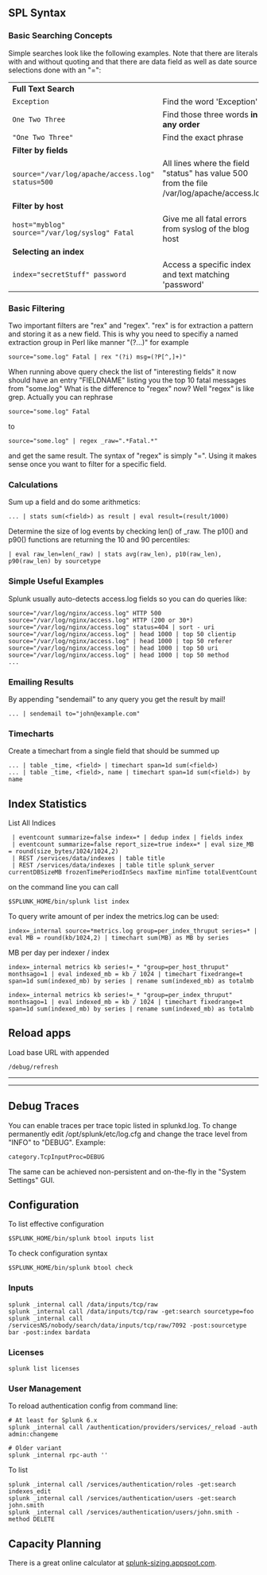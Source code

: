 ## SPL Syntax

### Basic Searching Concepts

Simple searches look like the following examples. Note that there are literals with 
and without quoting and that there are data field as well as date source selections 
done with an "=":

|                              |                                               |
|----------------------------- | --------------------------------------------- |
| **Full Text Search**         | 
| `Exception`                  | Find the word 'Exception'
| `One Two Three`              | Find those three words **in any order**
| `"One Two Three"`            | Find the exact phrase
| **Filter by fields**         |
| `source="/var/log/apache/access.log" status=500` | All lines where the field "status" has value 500 from the file /var/log/apache/access.log 
| **Filter by host**           |  
| `host="myblog" source="/var/log/syslog" Fatal` | Give me all fatal errors from syslog of the blog host
| **Selecting an index**       |
| `index="secretStuff" password` | Access a specific index and text matching 'password'

### Basic Filtering

Two important filters are "rex" and "regex". "rex" is for extraction a
pattern and storing it as a new field. This is why you need to specifiy
a named extraction group in Perl like manner "(?...)" for example

    source="some.log" Fatal | rex "(?i) msg=(?P[^,]+)"

When running above query check the list of "interesting fields" it now
should have an entry "FIELDNAME" listing you the top 10 fatal messages
from "some.log" What is the difference to "regex" now? Well "regex" is
like grep. Actually you can rephrase

    source="some.log" Fatal

to

    source="some.log" | regex _raw=".*Fatal.*"

and get the same result. The syntax of "regex" is simply "=". Using it
makes sense once you want to filter for a specific field.

### Calculations

Sum up a field and do some arithmetics:

    ... | stats sum(<field>) as result | eval result=(result/1000)

Determine the size of log events by checking len() of \_raw. The p10()
and p90() functions are returning the 10 and 90 percentiles:

    | eval raw_len=len(_raw) | stats avg(raw_len), p10(raw_len), p90(raw_len) by sourcetype

### Simple Useful Examples

Splunk usually auto-detects access.log fields so you can do queries
like:

    source="/var/log/nginx/access.log" HTTP 500
    source="/var/log/nginx/access.log" HTTP (200 or 30*)
    source="/var/log/nginx/access.log" status=404 | sort - uri 
    source="/var/log/nginx/access.log" | head 1000 | top 50 clientip
    source="/var/log/nginx/access.log" | head 1000 | top 50 referer
    source="/var/log/nginx/access.log" | head 1000 | top 50 uri
    source="/var/log/nginx/access.log" | head 1000 | top 50 method
    ...

### Emailing Results

By appending "sendemail" to any query you get the result by mail!

    ... | sendemail to="john@example.com"

### Timecharts

Create a timechart from a single field that should be summed up

    ... | table _time, <field> | timechart span=1d sum(<field>)
    ... | table _time, <field>, name | timechart span=1d sum(<field>) by name

## Index Statistics

List All Indices

     | eventcount summarize=false index=* | dedup index | fields index
     | eventcount summarize=false report_size=true index=* | eval size_MB = round(size_bytes/1024/1024,2)
     | REST /services/data/indexes | table title
     | REST /services/data/indexes | table title splunk_server currentDBSizeMB frozenTimePeriodInSecs maxTime minTime totalEventCount

on the command line you can call

    $SPLUNK_HOME/bin/splunk list index

To query write amount of per index the metrics.log can be used:

    index=_internal source=*metrics.log group=per_index_thruput series=* | eval MB = round(kb/1024,2) | timechart sum(MB) as MB by series

MB per day per indexer / index

    index=_internal metrics kb series!=_* "group=per_host_thruput" monthsago=1 | eval indexed_mb = kb / 1024 | timechart fixedrange=t span=1d sum(indexed_mb) by series | rename sum(indexed_mb) as totalmb

    index=_internal metrics kb series!=_* "group=per_index_thruput" monthsago=1 | eval indexed_mb = kb / 1024 | timechart fixedrange=t span=1d sum(indexed_mb) by series | rename sum(indexed_mb) as totalmb

## Reload apps

Load base URL with appended

    /debug/refresh

* * * * *

* * * * *

## Debug Traces

You can enable traces per trace topic listed in splunkd.log. To change
permanently edit /opt/splunk/etc/log.cfg and change the trace level from
"INFO" to "DEBUG". Example:

    category.TcpInputProc=DEBUG

The same can be achieved non-persistent and on-the-fly in the "System
Settings" GUI.

## Configuration

To list effective configuration

    $SPLUNK_HOME/bin/splunk btool inputs list

To check configuration syntax

    $SPLUNK_HOME/bin/splunk btool check

### Inputs

    splunk _internal call /data/inputs/tcp/raw
    splunk _internal call /data/inputs/tcp/raw -get:search sourcetype=foo
    splunk _internal call /servicesNS/nobody/search/data/inputs/tcp/raw/7092 -post:sourcetype bar -post:index bardata

### Licenses

    splunk list licenses

### User Management

To reload authentication config from command line:

    # At least for Splunk 6.x
    splunk _internal call /authentication/providers/services/_reload -auth admin:changeme

    # Older variant
    splunk _internal rpc-auth ''

To list

    splunk _internal call /services/authentication/roles -get:search indexes_edit
    splunk _internal call /services/authentication/users -get:search john.smith
    splunk _internal call /services/authentication/users/john.smith -method DELETE

## Capacity Planning

There is a great online calculator at
[splunk-sizing.appspot.com](https://splunk-sizing.appspot.com).
